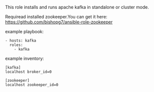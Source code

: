 This role installs and runs apache kafka in standalone or cluster mode.

Requireаd installed zookeeper.You can get it here:
https://github.com/bishopg7/ansible-role-zookeeper

example playbook:
~~~~
- hosts: kafka
  roles:
    - kafka
~~~~

example inventory:
~~~~
[kafka]
localhost broker_id=0

[zookeeper]
localhost zookeeper_id=0

~~~~
